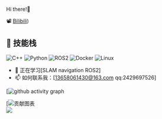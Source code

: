 Hi there!👋

📽️ [Bilibili](https://space.bilibili.com/646213110?spm_id_from=333.1007.0.0))

 
## 🚀 技能栈

  <img src="https://img.shields.io/badge/C++-512BD4?style=flat-square&logo=cplusplus&logoColor=ffffff" alt="C++">    <img src="https://img.shields.io/badge/-Python-37A6AB?style=flat-square&logo=python&logoColor=ffffff" alt="Python">    <img src="https://img.shields.io/badge/-ROS2-8DD6F9?style=flat-square&logo=ros&logoColor=ffffff" alt="ROS2">    <img src="https://img.shields.io/badge/Docker-2496ED?style=flat-square&logo=docker&logoColor=ffffff" alt="Docker">    <img src="https://img.shields.io/badge/-Linux-333333?style=flat-square&logo=linux&logoColor=white" alt="Linux">  
  
- 🌱 正在学习[SLAM navigation ROS2]
- 📫 如何联系我：[13658061430@163.com qq:2429697526]

 [![github activity graph](https://github-readme-activity-graph.vercel.app/graph?username=PeiXinYang-IST&theme=high-contrast)

 [![贡献图表](https://github-readme-streak-stats.herokuapp.com/?user=PeiXinYang-IST&theme=radical)  
 <img align="center" src="https://github-readme-stats.vercel.app/api/top-langs/?username=PeiXinYang-IST&layout=compact&theme=buefy&hide_border=true" />
 

